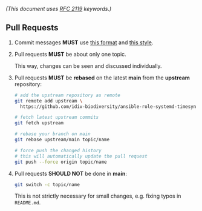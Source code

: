 *(This document uses [RFC 2119][rfc2119] keywords.)*

Pull Requests
-------------

1.  Commit messages **MUST** use [this format][commit-format] and [this
    style][commit-style].

1.  Pull requests **MUST** be about only one topic.

    This way, changes can be seen and discussed individually.

1.  Pull requests **MUST** be **rebased** on the latest **main** from the
    **upstream** repository:

    ```bash
    # add the upstream repository as remote
    git remote add upstream \
      https://github.com/idiv-biodiversity/ansible-role-systemd-timesyncd.git

    # fetch latest upstream commits
    git fetch upstream

    # rebase your branch on main
    git rebase upstream/main topic/name

    # force push the changed history
    # this will automatically update the pull request
    git push --force origin topic/name
    ```

1.  Pull requests **SHOULD NOT** be done in **main**:

    ```bash
    git switch -c topic/name
    ```

    This is not strictly necessary for small changes, e.g. fixing typos in
    `README.md`.


[commit-format]: https://idiv-biodiversity.github.io/git-knowledge-base/commit-message-conventions.html#structural-style
[commit-style]: https://idiv-biodiversity.github.io/git-knowledge-base/commit-message-conventions.html#wookietreiber
[rfc2119]: https://tools.ietf.org/html/rfc2119
